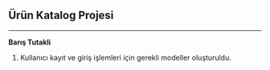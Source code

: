 ## Ürün Katalog Projesi
<hr>

**Barış Tutakli** 


1. Kullanıcı kayıt ve giriş işlemleri için gerekli modeller oluşturuldu.
